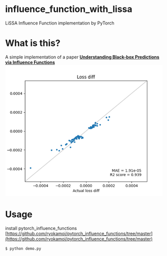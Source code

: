 # influence_function_with_lissa
LiSSA Influence Function implementation by PyTorch

# What is this?
A simple implementation of a paper [**Understanding Black-box Predictions via Influence Functions**](https://arxiv.org/abs/1703.04730)
![result_image](result.png)

# Usage
install pytorch_influence_functions
[https://github.com/ryokamoi/pytorch_influence_functions/tree/master](https://github.com/ryokamoi/pytorch_influence_functions/tree/master)

```bash
$ python demo.py
```
